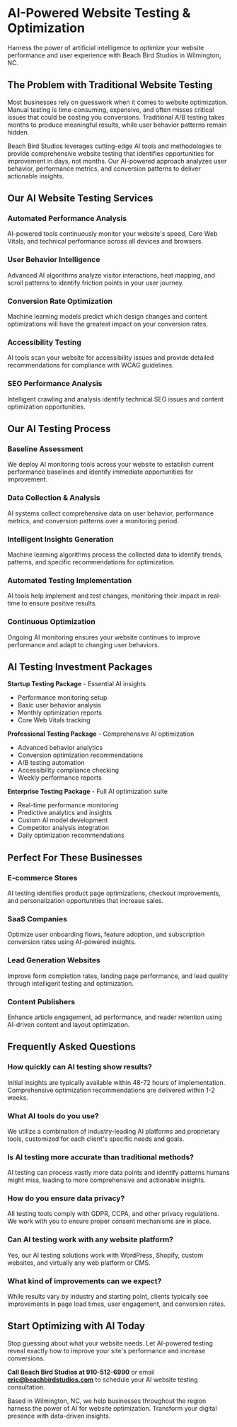 # AI-Powered Website Testing & Optimization

Harness the power of artificial intelligence to optimize your website performance and user experience with Beach Bird Studios in Wilmington, NC.

## The Problem with Traditional Website Testing

Most businesses rely on guesswork when it comes to website optimization. Manual testing is time-consuming, expensive, and often misses critical issues that could be costing you conversions. Traditional A/B testing takes months to produce meaningful results, while user behavior patterns remain hidden.

Beach Bird Studios leverages cutting-edge AI tools and methodologies to provide comprehensive website testing that identifies opportunities for improvement in days, not months. Our AI-powered approach analyzes user behavior, performance metrics, and conversion patterns to deliver actionable insights.

## Our AI Website Testing Services

### Automated Performance Analysis
AI-powered tools continuously monitor your website's speed, Core Web Vitals, and technical performance across all devices and browsers.

### User Behavior Intelligence
Advanced AI algorithms analyze visitor interactions, heat mapping, and scroll patterns to identify friction points in your user journey.

### Conversion Rate Optimization
Machine learning models predict which design changes and content optimizations will have the greatest impact on your conversion rates.

### Accessibility Testing
AI tools scan your website for accessibility issues and provide detailed recommendations for compliance with WCAG guidelines.

### SEO Performance Analysis
Intelligent crawling and analysis identify technical SEO issues and content optimization opportunities.

## Our AI Testing Process

### Baseline Assessment
We deploy AI monitoring tools across your website to establish current performance baselines and identify immediate opportunities for improvement.

### Data Collection & Analysis
AI systems collect comprehensive data on user behavior, performance metrics, and conversion patterns over a monitoring period.

### Intelligent Insights Generation
Machine learning algorithms process the collected data to identify trends, patterns, and specific recommendations for optimization.

### Automated Testing Implementation
AI tools help implement and test changes, monitoring their impact in real-time to ensure positive results.

### Continuous Optimization
Ongoing AI monitoring ensures your website continues to improve performance and adapt to changing user behaviors.

## AI Testing Investment Packages

**Startup Testing Package** - Essential AI insights
- Performance monitoring setup
- Basic user behavior analysis
- Monthly optimization reports
- Core Web Vitals tracking

**Professional Testing Package** - Comprehensive AI optimization
- Advanced behavior analytics
- Conversion optimization recommendations
- A/B testing automation
- Accessibility compliance checking
- Weekly performance reports

**Enterprise Testing Package** - Full AI optimization suite
- Real-time performance monitoring
- Predictive analytics and insights
- Custom AI model development
- Competitor analysis integration
- Daily optimization recommendations

## Perfect For These Businesses

### E-commerce Stores
AI testing identifies product page optimizations, checkout improvements, and personalization opportunities that increase sales.

### SaaS Companies
Optimize user onboarding flows, feature adoption, and subscription conversion rates using AI-powered insights.

### Lead Generation Websites
Improve form completion rates, landing page performance, and lead quality through intelligent testing and optimization.

### Content Publishers
Enhance article engagement, ad performance, and reader retention using AI-driven content and layout optimization.

## Frequently Asked Questions

### How quickly can AI testing show results?
Initial insights are typically available within 48-72 hours of implementation. Comprehensive optimization recommendations are delivered within 1-2 weeks.

### What AI tools do you use?
We utilize a combination of industry-leading AI platforms and proprietary tools, customized for each client's specific needs and goals.

### Is AI testing more accurate than traditional methods?
AI testing can process vastly more data points and identify patterns humans might miss, leading to more comprehensive and actionable insights.

### How do you ensure data privacy?
All testing tools comply with GDPR, CCPA, and other privacy regulations. We work with you to ensure proper consent mechanisms are in place.

### Can AI testing work with any website platform?
Yes, our AI testing solutions work with WordPress, Shopify, custom websites, and virtually any web platform or CMS.

### What kind of improvements can we expect?
While results vary by industry and starting point, clients typically see improvements in page load times, user engagement, and conversion rates.

## Start Optimizing with AI Today

Stop guessing about what your website needs. Let AI-powered testing reveal exactly how to improve your site's performance and increase conversions.

**Call Beach Bird Studios at 910-512-6990** or email **eric@beachbirdstudios.com** to schedule your AI website testing consultation.

Based in Wilmington, NC, we help businesses throughout the region harness the power of AI for website optimization. Transform your digital presence with data-driven insights.